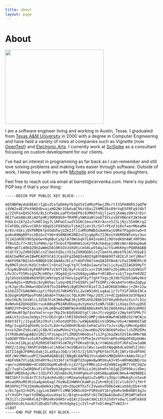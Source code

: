 ```yaml
---
title: about
layout: page
---
```

<h1 class="page-title">About</h1>
<img width="320" height="240" src="{{ site.base_url }}/public/img/me.jpg"/>

I am a software engineer living and working in Austin, Texas. I graduated from [Texas A&M University](http://www.tamu.edu) in 2000 with a degree in Computer Engineering and have held a variety of roles at companies such as Vignette (now [OpenText](http://www.opentext.com)) and [Electronic Arts](http://www.ea.com). I currently work at [SciSpike](http://www.scispike.com) as a consultant focusing on custom development for our clients.

I've had an interest in programming as far back as I can remember and still love solving problems and making lives easier through software. Outside of work, I keep busy with my wife [Michelle](https://www.michellecervenka.com) and our two young daughters.

Feel free to reach out via email at &#98;&#97;&#114;&#114;&#101;&#116;&#116;&#64;&#99;&#101;&#114;&#118;&#101;&#110;&#107;&#97;&#46;&#99;&#111;&#109;. Here's my public PGP key if that's your thing:

```
-----BEGIN PGP PUBLIC KEY BLOCK-----

mQINBFWydoEBEACrIgEvZCefpDkHyYb3gVSVIaMUzPbwjZRLrtI3SPm8KR5JqQTW
i9VW2v4E2PoX96DdbvajxHO2WrIGbdvAC9kzV8aiZtHMGI6sO9rVqESFRFq9J4b7
y/2IVFoxQXSChSO/8LScPxQbLuaFPvOeEP6i9JMH3TnQjljwzSjKeWyzO9+2rDsr
HEIfumS8WiXKiAOfp9Rj90RK0G9+TRXMFy5WKdaNlUobTSVszxEEVB6nkY2WJ6xW
PdULEsIA7pIu7vH0l3qy7L1RPwUIswZV1GKCImvuYKXrAcnz5Z1LjNjc55X0Krq2
hl4FDDLz05vvC8R3rXQqG51F895QSvTj6A2Ij4+35/SV7rPExF318nfxmrM6eaM4
K/6V/XGkijQVPDMDkfpVGdUFwjUZKIJflIoMhURWDZoAmHXwjG9RkfPqg4ktwO+X
po6nA9NgR0YoiXBiGvCY4O+4S0NEHK2RB2xCGjqApRs722KosYd6RRXWtoVyz3ox
2CzA2oRdEV965pbGw+8q6BuCyXplA70WsbqkTLN4InoAhIi9OtedKOnAWC+HP5Nv
fTNiGZLY7+3EL5sFW9n/qcT5nGcEfDmOHASJuX2YKAchm4ypjUWksNorAQdop6wA
4RN+q6Ti40kQZ9bIwWmG5010KSGVzUXUhiCmS0LwV5AqJa/tSuHkKHycPQARAQAB
tCdCYXJyZXR0IENlcnZlbmthIDxiYXJyZXR0QGNlcnZlbmthLmNvbT6JAlYEEwEI
AEACGwMHCwkIBwMCAQYVCAIJCgsEFgIDAQIeAQIXgBYhBA89XTsBIEiFJeYjNbo7
+AbFU9A7BQJaS+6BBQkS0CQAAAoJELo7+AbFU9A7smoQAIOYBe8/LFw2IBNERh/0
0y8MGTjHsh/Kd1CtnB+Cl+QtaI7vgCYq7C7nKQxIawte7mJiicXyaZZIAG85MyTt
r5npNiDhG0i9yP6BFbPKfvC6YTIB/8yFckiDIcsvrZSRJkW7xZbjmMuz5zGVW1UT
LPv3Cvf55MszgSCM/eRPpr/9OgkQjGrn2U84pyxWbef+Rl8BvrssbjTzgvFm9Z8Z
2glDhSk5UDB4Kb9FDhjW9tUp5zEYmVuIpg9T6yf7qhF7VgsjRJ9b7U2bh1W9y9kV
9tww9g5s+ODMzbi9zyWVhpclxUynD0JTeUI6PcjmfTkIMFc/4kxA4fotHkoZq8yp
y/KJqnjRv3HAw+UDdih97SvZ44Mm5i8gRIMxhfA1eTJLIa82KbK3dNocj+Z0+12w
o1bbZZChSA0dWXsipt1fDyhzG7HKkM2ViL2wiW91dhLsqAaL1/7vTX1PJ8GbI9Ca
BJDogHsRDPQwsPVA61AhAU+TXAmjUc7QLHzMrfHp/2O3CiV+dCZp0bkkSU3FBpm3
nDulHLRLSVxWlcL3ZG8JhiK3W4xMqE36jkPDLHXk2BQkIGY9XyHh0xdzXinfcIUz
DxNHxk8ZQXGQE8cruuk8BopPN2ARUOUaydv3yHaSz5zWR/SGBc1iXGqsIhtuyQ5E
RAM22YP+DHICAiimvjHLU6BnuQINBFWydoEBEADbxAkPLN1I8O6X0aziBG5uKMdI
1WPdmuNt9pT4xVVeCnrsq+7KpI9cKQdVAXEtgCli6nJfcvUg6Qrz2WytmY5PMcft
a6AiV3ju5au3e9gsJtSrDG3rgK+lhRI5DU9ddjOMPjnB4nKWwFmEbB0zh2rWCWjo
D4bY3IYj/J1guE5Kz29sFiiVhotUOPZO//wXWp6AObCxViDDHw/UGu4r0AHOGTaD
hRgr1vqaX2q0VeRL3zIuTL8d+Yw2HOH97BxQctmFmCatVcToJs+iMp/UMnnEp46V
h+vLhZH+ZS0icWIjC8B/KleUwMVUn2YSyhz2UexHOoZOSCNh68FeOoclihZM2EMs
2tYRdbaNSqpAB2niMZiYF3impu3fcZRDQtH0eQsx7i1JFgJ6aZWihIVIAvOMmrNA
SeDD8FYRbYxo5sRfoQMoOhlPiyzSXtRcptY5Phk3ezVthUtnAPkvH8pOP4EpHUWx
TxskcmI18LpLqlR2R8S8TA8Y4SsW7KyYTOKveDt8Lk/+tWGbGzD3fJKFaZvw3aBK
UNVZ/IzDg/3NSPCbVBbssCik8Gel9uVQBaVJslWxciwxOStWgqK6dLeO9dlZjbV/
1GTIIdgBJF0MdiOakjILaXEpzJbQ/zlKt5/ZjSXCYgP6FSkCYLRjIWYztDs0PXHC
HOF/WVcMWtuudPIlbwARAQABiQIlBBgBCAAPBQJVsnaBAhsMBQkHhh+AAAoJELo7
+AbFU9A7VlsQAJXh4RY9ui9336fjkTKqBTd3npWxBw9M1KuA3+95+ARhNGQND/Ua
rqmrniH9OdW0+dCVQ8IOUpMCwRnR/njX2fIg+FMMzzG3+0IH9NIagdM7lY6CVQZe
gZ/7uqFxIwGRQ9uF147bd9oUJAgkncnUC9FkLLoJHibhmPxl6IgEZSP89kviXDmj
kWNTsME8hdycMvrJJQiPXlJQlm8XcRLP49PgHxxFzbRSABuq6bHC0HvA+NO9B0Es
9BISbhfJsXk4rTC3iFp4o94vdQjrnM2ewSe8qdzuZvAMSryZUgrcUMwkg5cn5exK
eKswGMXuMO3KzGaApAo6aql7HzWuE2HW0hCKaWFysZzh+K9jEiICvlu9zV7jfHrF
RR38FHiTT63IHaNu4bHkkz1MgjVO+Z6p2KThxTcIVwaXxFD86IeWiaS68jEb4+tN
v/0i7go33rHZPLjqyixkIW8PrCiMNC5ONScEO+PSR9sQY1brg9oRvSHB49Bt4gJx
sfr9sGP+7qettUONQguGuv4Vqv3//BJqh+avBSFrDiTWIBwAsBo8vZ3M1WPlWSV4
fK3iIlcZU+HR4lAZYdMzeRvO4H5rvQIAt2IooAtXmCLECh25dVYsOw/CzaMlKAX8
gbEbhGc8LhaubJtZDuQ57iMs/Knhdgkp1jcIVl+aF7xDl4mqZTvWZ3rr
=l8Of
-----END PGP PUBLIC KEY BLOCK-----
```
